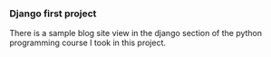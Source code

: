 ### Django first project
There is a sample blog site view in the django section of the python programming course I took in this project.
